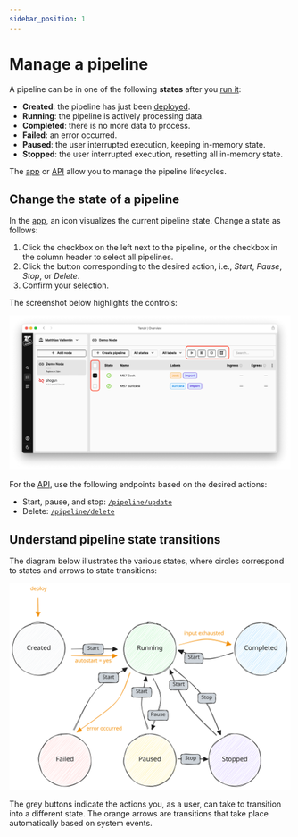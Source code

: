```yaml
---
sidebar_position: 1
---
```


# Manage a pipeline

A pipeline can be in one of the following **states** after you [run
it][run-pipelines]:

- **Created**: the pipeline has just been [deployed][run-pipelines].
- **Running**: the pipeline is actively processing data.
- **Completed**: there is no more data to process.
- **Failed**: an error occurred.
- **Paused**: the user interrupted execution, keeping in-memory state.
- **Stopped**: the user interrupted execution, resetting all in-memory state.

The [app](https://app.tenzir.com/) or [API](/api) allow you to manage the
pipeline lifecycles.

[run-pipelines]: ../run-pipelines/README.md

## Change the state of a pipeline

In the [app](https://app.tenzir.com/overview), an icon visualizes the current
pipeline state. Change a state as follows:

1. Click the checkbox on the left next to the pipeline, or the checkbox in the
   column header to select all pipelines.
2. Click the button corresponding to the desired action, i.e., *Start*, *Pause*,
   *Stop*, or *Delete*.
3. Confirm your selection.

The screenshot below highlights the controls:

![Pipeline Management Controls](app-controls.png)

For the [API](/api), use the following endpoints based on the desired actions:
- Start, pause, and stop:
  [`/pipeline/update`](/api#/paths/~1pipeline~1update/)
- Delete: [`/pipeline/delete`](/api#/paths/~1pipeline~1delete/)

## Understand pipeline state transitions

The diagram below illustrates the various states, where circles correspond to
states and arrows to state transitions:

![Pipeline States](pipeline-states.excalidraw.svg)

The grey buttons indicate the actions you, as a user, can take to transition
into a different state. The orange arrows are transitions that take place
automatically based on system events.
